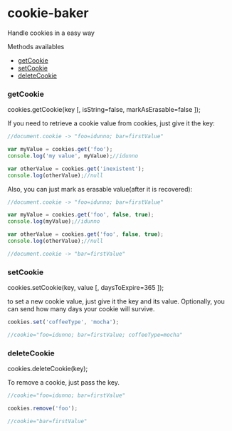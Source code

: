 # cookie-baker

Handle cookies in a easy way

Methods availables
- [getCookie](#getcookie)
- [setCookie](#setcookie)
- [deleteCookie](#deletecookie)


### getCookie

cookies.getCookie(key [, isString=false, markAsErasable=false ]);

If you need to retrieve a cookie value from cookies, just give it the key:

````javascript
//document.cookie -> "foo=idunno; bar=firstValue"

var myValue = cookies.get('foo');
console.log('my value', myValue);//idunno

var otherValue = cookies.get('inexistent');
console.log(otherValue);//null
````

Also, you can just mark as erasable value(after it is recovered):

````javascript
//document.cookie -> "foo=idunno; bar=firstValue"

var myValue = cookies.get('foo', false, true);
console.log(myValue);//idunno

var otherValue = cookies.get('foo', false, true);
console.log(otherValue);//null

//document.cookie -> "bar=firstValue"
````




### setCookie

cookies.setCookie(key, value [, daysToExpire=365 ]);

to set a new cookie value, just give it the key and its value. Optionally, you can send how many days your cookie will survive.

````javascript
cookies.set('coffeeType', 'mocha');

//cookie="foo=idunno; bar=firstValue; coffeeType=mocha"
````


### deleteCookie

cookies.deleteCookie(key);

To remove a cookie, just pass the key.

````javascript
//cookie="foo=idunno; bar=firstValue"

cookies.remove('foo');

//cookie="bar=firstValue"
````